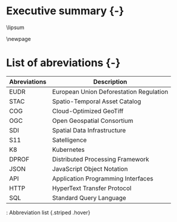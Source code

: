 # Executive summary {-}

\lipsum

\newpage

# List of abreviations {-}

| **Abreviations** | **Description**                                                                                          |
|----------------------------------------|--------------------------------|
 EUDR | European Union Deforestation Regulation |
 STAC | Spatio-Temporal Asset Catalog |
 COG | Cloud-Optimized GeoTiff |  
 OGC | Open Geospatial Consortium |
 SDI | Spatial Data Infrastructure |
 S11 | Satelligence |
 K8  | Kubernetes |
 DPROF | Distributed Processing Framework |
 JSON | JavaScript Object Notation |
 API | Application Programming Interfaces |
 HTTP | HyperText Transfer Protocol |
 SQL  | Standard Query Language |
: Abbreviation list {.striped .hover}
